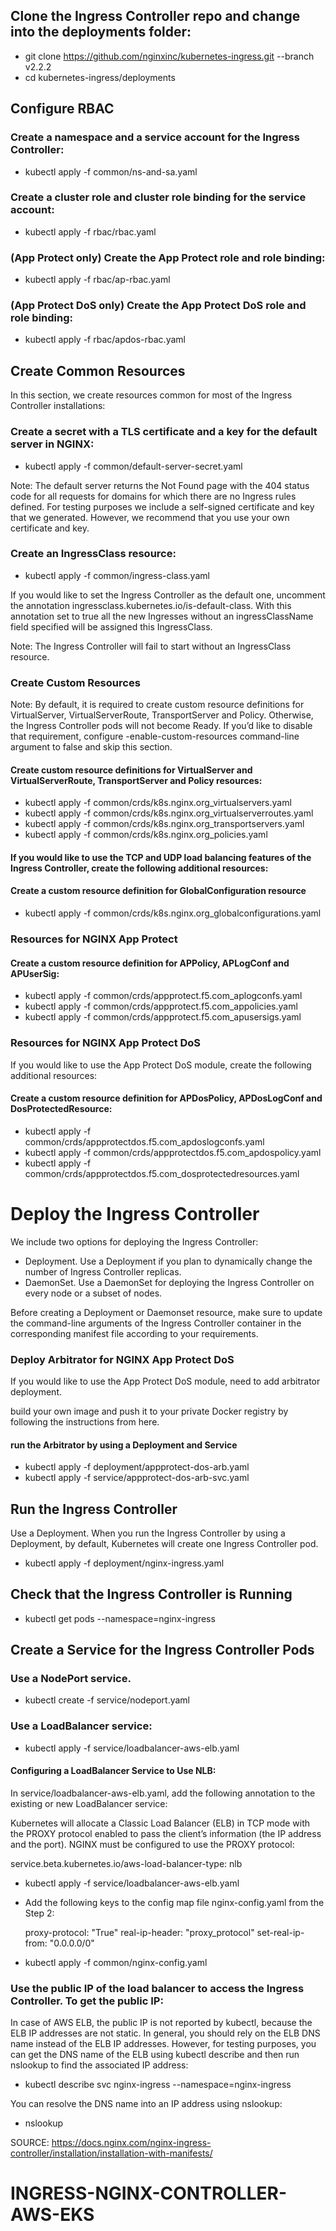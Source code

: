 ## Clone the Ingress Controller repo and change into the deployments folder:

* git clone https://github.com/nginxinc/kubernetes-ingress.git --branch v2.2.2
* cd kubernetes-ingress/deployments

## Configure RBAC

### Create a namespace and a service account for the Ingress Controller:
* kubectl apply -f common/ns-and-sa.yaml
### Create a cluster role and cluster role binding for the service account:
* kubectl apply -f rbac/rbac.yaml
### (App Protect only) Create the App Protect role and role binding:
* kubectl apply -f rbac/ap-rbac.yaml
### (App Protect DoS only) Create the App Protect DoS role and role binding:
* kubectl apply -f rbac/apdos-rbac.yaml

## Create Common Resources
In this section, we create resources common for most of the Ingress Controller installations:

### Create a secret with a TLS certificate and a key for the default server in NGINX:
* kubectl apply -f common/default-server-secret.yaml

Note: The default server returns the Not Found page with the 404 status code for all requests for domains for which there are no Ingress rules defined. For testing purposes we include a self-signed certificate and key that we generated. However, we recommend that you use your own certificate and key.

### Create an IngressClass resource:
*  kubectl apply -f common/ingress-class.yaml

If you would like to set the Ingress Controller as the default one, uncomment the annotation ingressclass.kubernetes.io/is-default-class. With this annotation set to true all the new Ingresses without an ingressClassName field specified will be assigned this IngressClass.

Note: The Ingress Controller will fail to start without an IngressClass resource.

### Create Custom Resources
Note: By default, it is required to create custom resource definitions for VirtualServer, VirtualServerRoute, TransportServer and Policy. Otherwise, the Ingress Controller pods will not become Ready. If you’d like to disable that requirement, configure -enable-custom-resources command-line argument to false and skip this section.

#### Create custom resource definitions for VirtualServer and VirtualServerRoute, TransportServer and Policy resources:
* kubectl apply -f common/crds/k8s.nginx.org_virtualservers.yaml
* kubectl apply -f common/crds/k8s.nginx.org_virtualserverroutes.yaml
* kubectl apply -f common/crds/k8s.nginx.org_transportservers.yaml
* kubectl apply -f common/crds/k8s.nginx.org_policies.yaml

#### If you would like to use the TCP and UDP load balancing features of the Ingress Controller, create the following additional resources:
#### Create a custom resource definition for GlobalConfiguration resource
* kubectl apply -f common/crds/k8s.nginx.org_globalconfigurations.yaml

### Resources for NGINX App Protect

#### Create a custom resource definition for APPolicy, APLogConf and APUserSig:

*  kubectl apply -f common/crds/appprotect.f5.com_aplogconfs.yaml
* kubectl apply -f common/crds/appprotect.f5.com_appolicies.yaml
* kubectl apply -f common/crds/appprotect.f5.com_apusersigs.yaml

### Resources for NGINX App Protect DoS
If you would like to use the App Protect DoS module, create the following additional resources:

#### Create a custom resource definition for APDosPolicy, APDosLogConf and DosProtectedResource:

*  kubectl apply -f common/crds/appprotectdos.f5.com_apdoslogconfs.yaml
* kubectl apply -f common/crds/appprotectdos.f5.com_apdospolicy.yaml
* kubectl apply -f common/crds/appprotectdos.f5.com_dosprotectedresources.yaml

# Deploy the Ingress Controller
We include two options for deploying the Ingress Controller:

* Deployment. Use a Deployment if you plan to dynamically change the number of Ingress Controller replicas.
* DaemonSet. Use a DaemonSet for deploying the Ingress Controller on every node or a subset of nodes.

Before creating a Deployment or Daemonset resource, make sure to update the command-line arguments of the Ingress Controller container in the corresponding manifest file according to your requirements.

### Deploy Arbitrator for NGINX App Protect DoS
If you would like to use the App Protect DoS module, need to add arbitrator deployment.

build your own image and push it to your private Docker registry by following the instructions from here.

#### run the Arbitrator by using a Deployment and Service
* kubectl apply -f deployment/appprotect-dos-arb.yaml
* kubectl apply -f service/appprotect-dos-arb-svc.yaml

## Run the Ingress Controller
Use a Deployment. When you run the Ingress Controller by using a Deployment, by default, Kubernetes will create one Ingress Controller pod.

* kubectl apply -f deployment/nginx-ingress.yaml

## Check that the Ingress Controller is Running

* kubectl get pods --namespace=nginx-ingress

## Create a Service for the Ingress Controller Pods

### Use a NodePort service.
* kubectl create -f service/nodeport.yaml

### Use a LoadBalancer service:
* kubectl apply -f service/loadbalancer-aws-elb.yaml

#### Configuring a LoadBalancer Service to Use NLB:
In service/loadbalancer-aws-elb.yaml, add the following annotation to the existing or new LoadBalancer service:


Kubernetes will allocate a Classic Load Balancer (ELB) in TCP mode with the PROXY protocol enabled to pass the client’s information (the IP address and the port). NGINX must be configured to use the PROXY protocol:

service.beta.kubernetes.io/aws-load-balancer-type: nlb

* kubectl apply -f service/loadbalancer-aws-elb.yaml


* Add the following keys to the config map file nginx-config.yaml from the Step 2:

  proxy-protocol: "True"
  real-ip-header: "proxy_protocol"
  set-real-ip-from: "0.0.0.0/0"

* kubectl apply -f common/nginx-config.yaml

### Use the public IP of the load balancer to access the Ingress Controller. To get the public IP:

In case of AWS ELB, the public IP is not reported by kubectl, because the ELB IP addresses are not static. In general, you should rely on the ELB DNS name instead of the ELB IP addresses. However, for testing purposes, you can get the DNS name of the ELB using kubectl describe and then run nslookup to find the associated IP address:

* kubectl describe svc nginx-ingress --namespace=nginx-ingress

You can resolve the DNS name into an IP address using nslookup:

* nslookup <dns-name>


SOURCE: https://docs.nginx.com/nginx-ingress-controller/installation/installation-with-manifests/



# INGRESS-NGINX-CONTROLLER-AWS-EKS
